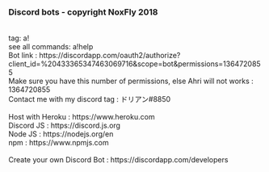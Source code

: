 <h3>Discord bots - copyright NoxFly 2018</h3>
<br>tag: a!
<br>see all commands: a!help
<br>Bot link : https://discordapp.com/oauth2/authorize?client_id=%20433365347463069716&scope=bot&permissions=1364720855
<br>Make sure you have this number of permissions, else Ahri will not works : 1364720855
<br>Contact me with my discord tag : ドリアン#8850
<br>
<br>Host with Heroku : https://www.heroku.com
<br>Discord JS : https://discord.js.org
<br>Node JS : https://nodejs.org/en
<br>npm : https://www.npmjs.com
<br>
<br>Create your own Discord Bot : https://discordapp.com/developers
